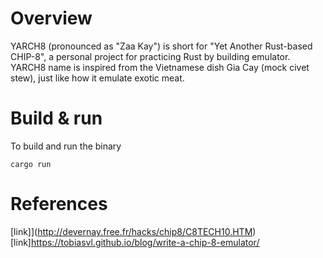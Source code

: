 # Overview
YARCH8 (pronounced as "Zaa Kay") is short for "Yet Another Rust-based CHIP-8", a personal project for practicing Rust by building emulator. YARCH8 name is inspired from the Vietnamese dish Gia Cay (mock civet stew), just like how it emulate exotic meat.

# Build & run
<!-- TODO: Add command line for specifying the binary hex .ch8 to be loaded to run -->
To build and run the binary
```
cargo run
```

# References
[link]](http://devernay.free.fr/hacks/chip8/C8TECH10.HTM)
[link]https://tobiasvl.github.io/blog/write-a-chip-8-emulator/
